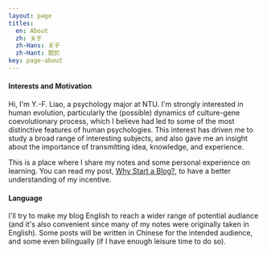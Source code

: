 ```yaml
---
layout: page
titles:
  en: About
  zh: 关于
  zh-Hans: 关于
  zh-Hant: 關於
key: page-about
---
```


#### Interests and Motivation
Hi, I'm Y.-F. Liao, a psychology major at NTU. I'm strongly interested in human evolution, particularly the (possible) dynamics of culture-gene coevolutionary process, which I believe had led to some of the most distinctive features of human psychologies. This interest has driven me to study a broad range of interesting subjects, and also gave me an insight about the importance of transmitting idea, knowledge, and experience. 

This is a place where I share my notes and some personal experience on learning. You can read my post, [Why Start a Blog?](https://liao961120.github.io/2017/11/26/why-start-a-blog.html), to have a better understanding of  my incentive.


#### Language
I'll try to make my blog English to reach a wider range of potential audiance (and it's also convenient since many of my notes were originally taken in English). Some posts will be written in Chinese for the intended audience, and some even bilingually (if I have enough leisure time to do so).


<br>
